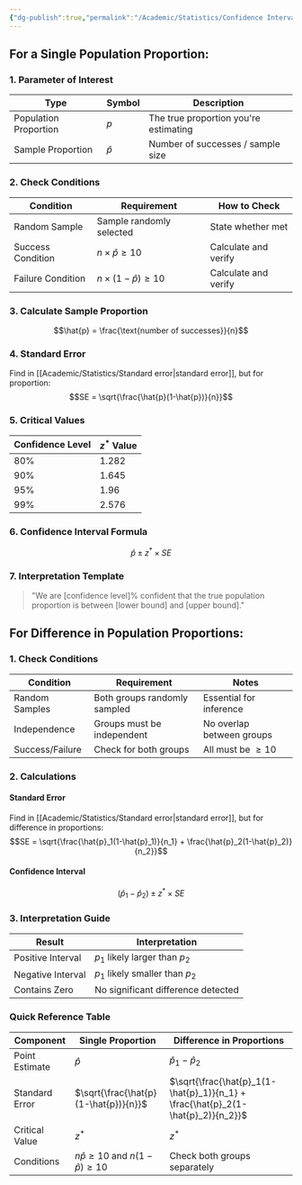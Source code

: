 ```yaml
---
{"dg-publish":true,"permalink":"/Academic/Statistics/Confidence Interval for proportions/"}
---
```


## For a Single Population Proportion:

### 1. Parameter of Interest
| Type                  | Symbol    | Description                           |
| --------------------- | --------- | ------------------------------------- |
| Population Proportion | $p$       | The true proportion you're estimating |
| Sample Proportion     | $\hat{p}$ | Number of successes / sample size     |

### 2. Check Conditions
| Condition | Requirement | How to Check |
|-----------|-------------|--------------|
| Random Sample | Sample randomly selected | State whether met |
| Success Condition | $n \times \hat{p} \geq 10$ | Calculate and verify |
| Failure Condition | $n \times (1-\hat{p}) \geq 10$ | Calculate and verify |

### 3. Calculate Sample Proportion
$$\hat{p} = \frac{\text{number of successes}}{n}$$

### 4. Standard Error
Find in [[Academic/Statistics/Standard error\|standard error]], but for proportion:
$$SE = \sqrt{\frac{\hat{p}(1-\hat{p})}{n}}$$

### 5. Critical Values
| Confidence Level | $z^*$ Value |
|-----------------|-------------|
| 80% | 1.282 |
| 90% | 1.645 |
| 95% | 1.96 |
| 99% | 2.576 |

### 6. Confidence Interval Formula
$$\hat{p} \pm z^* \times SE$$

### 7. Interpretation Template
> "We are [confidence level]% confident that the true population proportion is between [lower bound] and [upper bound]."

## For Difference in Population Proportions:

### 1. Check Conditions
| Condition | Requirement | Notes |
|-----------|-------------|-------|
| Random Samples | Both groups randomly sampled | Essential for inference |
| Independence | Groups must be independent | No overlap between groups |
| Success/Failure | Check for both groups | All must be $\geq 10$ |

### 2. Calculations

#### Standard Error
Find in [[Academic/Statistics/Standard error\|standard error]], but for difference in proportions:
$$SE = \sqrt{\frac{\hat{p}_1(1-\hat{p}_1)}{n_1} + \frac{\hat{p}_2(1-\hat{p}_2)}{n_2}}$$

#### Confidence Interval
$$(\hat{p}_1 - \hat{p}_2) \pm z^* \times SE$$

### 3. Interpretation Guide
| Result | Interpretation |
|--------|---------------|
| Positive Interval | $p_1$ likely larger than $p_2$ |
| Negative Interval | $p_1$ likely smaller than $p_2$ |
| Contains Zero | No significant difference detected |

### Quick Reference Table
| Component | Single Proportion | Difference in Proportions |
|-----------|------------------|-------------------------|
| Point Estimate | $\hat{p}$ | $\hat{p}_1 - \hat{p}_2$ |
| Standard Error | $\sqrt{\frac{\hat{p}(1-\hat{p})}{n}}$ | $\sqrt{\frac{\hat{p}_1(1-\hat{p}_1)}{n_1} + \frac{\hat{p}_2(1-\hat{p}_2)}{n_2}}$ |
| Critical Value | $z^*$ | $z^*$ |
| Conditions | $n\hat{p} \geq 10$ and $n(1-\hat{p}) \geq 10$ | Check both groups separately |
